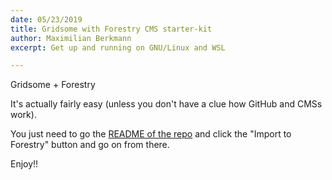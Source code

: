```yaml
---
date: 05/23/2019
title: Gridsome with Forestry CMS starter-kit
author: Maximilian Berkmann
excerpt: Get up and running on GNU/Linux and WSL

---
```

Gridsome + Forestry

It's actually fairly easy (unless you don't have a clue how GitHub and CMSs work).

You just need to go the [README of the repo](https://github.com/Berkmann18/gridsome-forestry-starter "README of this repo") and click the "Import to Forestry" button and go on from there.

Enjoy!!